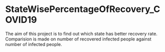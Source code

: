 # StateWisePercentageOfRecovery_COVID19

The aim of this project is to find out which state has better recovery rate.
Comparision is made on number of recovered infected people against number of infected people.

